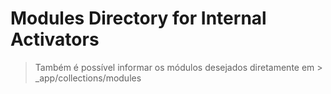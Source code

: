 # Modules Directory for Internal Activators

> Também é possível informar os módulos desejados diretamente em > _app/collections/modules
